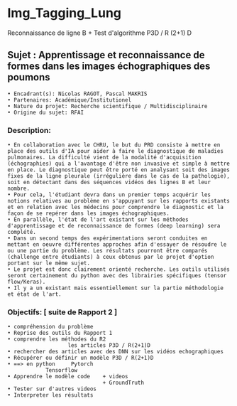 # Img_Tagging_Lung
Reconnaissance de ligne B + Test d'algorithme P3D / R (2+1) D

## Sujet : Apprentissage et reconnaissance de formes dans les images échographiques des poumons

	• Encadrant(s): Nicolas RAGOT, Pascal MAKRIS
	• Partenaires: Académique/Institutionel
	• Nature du projet: Recherche scientifique / Multidisciplinaire
	• Origine du sujet: RFAI

### Description:

	• En collaboration avec le CHRU, le but du PRD consiste à mettre en place des outils d'IA pour aider à faire le diagnostique de maladies pulmonaires. La difficulté vient de la modalité d'acquisition (échographies) qui a l'avantage d'être non invasive et simple à mettre en place. Le diagnostique peut être porté en analysant soit des images fixes de la ligne pleurale (irrégulière dans le cas de la pathologie), soit en détectant dans des séquences vidéos des lignes B et leur nombre.
	• Pour cela, l'étudiant devra dans un premier temps acquérir les notions relatives au problème en s'appuyant sur les rapports existants et en relation avec les médecins pour comprendre le diagnostic et la façon de se repérer dans les images échographiques. 
	• En parallèle, l'état de l'art existant sur les méthodes d'apprentissage et de reconnaissance de formes (deep learning) sera complété.
	• Dans un second temps des expérimentations seront conduites en mettant en oeuvre différentes approches afin d'essayer de résoudre le ou une partie du problème. Les résultats pourront être comparés (challenge entre étudiants) à ceux obtenus par le projet d'option portant sur le même sujet.
	• Le projet est donc clairement orienté recherche. Les outils utilisés seront certainement du python avec des librairies spécifiques (tensor flow/Keras).
	• Il y a un existant mais essentiellement sur la partie méthodologie et état de l'art.

### Objectifs: [ suite de Rapport 2 ]

	• compréhension du problème
	• Reprise des outils du Rapport 1
	• comprendre les méthodes du R2
				       les articles P3D / R(2+1)D
	• rechercher des articles avec des DNN sur les vidéos echographiques
	• Récupérer ou définir un modèle P3D / R(2+1)D
	• ==> en python     Pytorch 
			    Tensorflow
	• Apprendre le modèle code    + videos
	                              + GroundTruth 
	• Tester sur d'autres videos
	• Interpreter les résultats
